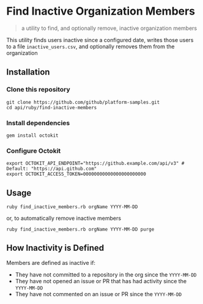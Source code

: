 # Find Inactive Organization Members
> a utility to find, and optionally remove, inactive organization members

This utility finds users inactive since a configured date, writes those users to a file `inactive_users.csv`, and optionally removes them from the organization

## Installation

### Clone this repository

```shell
git clone https://github.com/github/platform-samples.git
cd api/ruby/find-inactive-members
```

### Install dependencies

```shell
gem install octokit
```

### Configure Octokit

```shell
export OCTOKIT_API_ENDPOINT="https://github.example.com/api/v3" # Default: "https://api.github.com"
export OCTOKIT_ACCESS_TOKEN=00000000000000000000000
```

## Usage

```shell
ruby find_inactive_members.rb orgName YYYY-MM-DD
```

or, to automatically remove inactive members

```shell
ruby find_inactive_members.rb orgName YYYY-MM-DD purge
```

## How Inactivity is Defined

Members are defined as inactive if:

* They have not committed to a repository in the org since the `YYYY-MM-DD`
* They have not opened an issue or PR that has had activity since the `YYYY-MM-DD`
* They have not commented on an issue or PR since the `YYYY-MM-DD`
